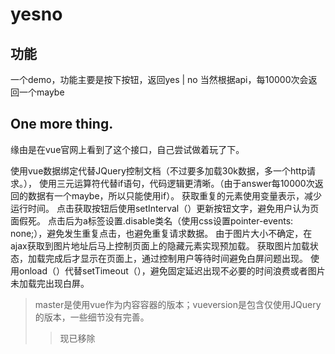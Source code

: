 # yesno

## 功能
一个demo，功能主要是按下按钮，返回yes | no 
当然根据api，每10000次会返回一个maybe

## One more thing.
缘由是在vue官网上看到了这个接口，自己尝试做着玩了下。

使用vue数据绑定代替JQuery控制文档（不过要多加载30k数据，多一个http请求。），
使用三元运算符代替if语句，代码逻辑更清晰。（由于answer每10000次返回的数据有一个maybe，所以只能使用if）。
获取重复的元素使用变量表示，减少运行时间。
点击获取按钮后使用setInterval（）更新按钮文字，避免用户认为页面假死。
点击后为a标签设置.disable类名（使用css设置pointer-events: none;），避免发生重复点击，也避免重复请求数据。
由于图片大小不确定，在ajax获取到图片地址后马上控制页面上的隐藏元素实现预加载。
获取图片加载状态，加载完成后才显示在页面上，通过控制用户等待时间避免白屏问题出现。
使用onload（）代替setTimeout（），避免固定延迟出现不必要的时间浪费或者图片未加载完出现白屏。
>master是使用vue作为内容容器的版本；vueversion是包含仅使用JQuery的版本，一些细节没有完善。
>>现已移除
